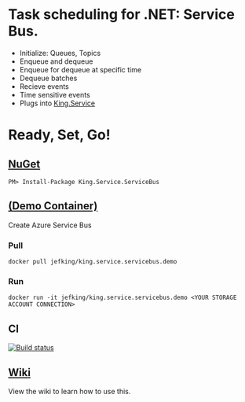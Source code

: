 # Task scheduling for .NET: Service Bus.
+ Initialize: Queues, Topics
+ Enqueue and dequeue
+ Enqueue for dequeue at specific time
+ Dequeue batches
+ Recieve events
+ Time sensitive events
+ Plugs into [King.Service](https://github.com/jefking/King.Service)

# Ready, Set, Go!
## [NuGet](https://www.nuget.org/packages/King.Service.ServiceBus)
```
PM> Install-Package King.Service.ServiceBus
```

## [(Demo Container)](https://hub.docker.com/r/jefking/king.service.servicebus.demo)
Create Azure Service Bus

### Pull
```
docker pull jefking/king.service.servicebus.demo
```

### Run
```
docker run -it jefking/king.service.servicebus.demo <YOUR STORAGE ACCOUNT CONNECTION>
```

## CI
[![Build status](https://dev.azure.com/jefkin/oss/_apis/build/status/King.Service.ServiceBus)](https://dev.azure.com/jefkin/oss/_build/latest?definitionId=13)

## [Wiki](https://github.com/jefking/King.Service.ServiceBus/wiki)
View the wiki to learn how to use this.
